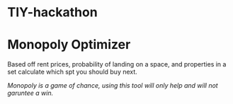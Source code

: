# TIY-hackathon
# Monopoly Optimizer

Based off rent prices, probability of landing on a space, and properties in a set calculate which spt you should buy next.

*Monopoly is a game of chance, using this tool will only help and will not garuntee a win.*
